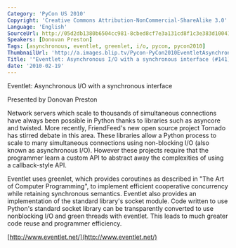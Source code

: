 ```yaml
---
Category: 'PyCon US 2010'
Copyright: 'Creative Commons Attribution-NonCommercial-ShareAlike 3.0'
Language: 'English'
SourceUrl: http://05d2db1380b6504cc981-8cbed8cf7e3a131cd8f1c3e383d10041.r93.cf2.rackcdn.com/pycon-us-2010/244_eventlet-asynchronous-i-o-with-a-synchronous-interface-141.m4v
Speakers: [Donovan Preston]
Tags: [asynchronous, eventlet, greenlet, i/o, pycon, pycon2010]
ThumbnailUrl: 'http://a.images.blip.tv/Pycon-PyCon2010EventletAsynchronousIOWithASynchronousInterface667-479.jpg'
Title: '"Eventlet: Asynchronous I/O with a synchronous interface (#141)"'
date: '2010-02-19'
---
```

Eventlet: Asynchronous I/O with a synchronous interface

Presented by Donovan Preston

Network servers which scale to thousands of simultaneous connections have
always been possible in Python thanks to libraries such as asyncore and
twisted. More recently, FriendFeed's new open source project Tornado has
stirred debate in this area. These libraries allow a Python process to scale
to many simultaneous connections using non-blocking I/O (also known as
asynchronous I/O). However these projects require that the programmer learn a
custom API to abstract away the complexities of using a callback-style API.

Eventlet uses greenlet, which provides coroutines as described in "The Art of
Computer Programming", to implement efficient cooperative concurrency while
retaining synchronous semantics. Eventlet also provides an implementation of
the standard library's socket module. Code written to use Python's standard
socket library can be transparently converted to use nonblocking I/O and green
threads with eventlet. This leads to much greater code reuse and programmer
efficiency.

[http://www.eventlet.net/](http://www.eventlet.net/)

